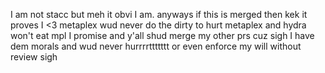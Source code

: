 I am not stacc but meh it obvi I am. anyways if this is merged then kek it proves I <3 metaplex wud never do the dirty to hurt metaplex and hydra won't eat mpl I promise and y'all shud merge my other prs cuz sigh I have dem morals and wud never hurrrrttttttt or even enforce my will without review sigh
